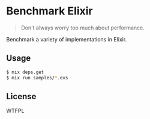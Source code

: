 # Benchmark Elixir

> Don't always worry too much about performance.

Benchmark a variety of implementations in Elixir.

## Usage

```sh
$ mix deps.get
$ mix run samples/*.exs
```

## License

WTFPL
